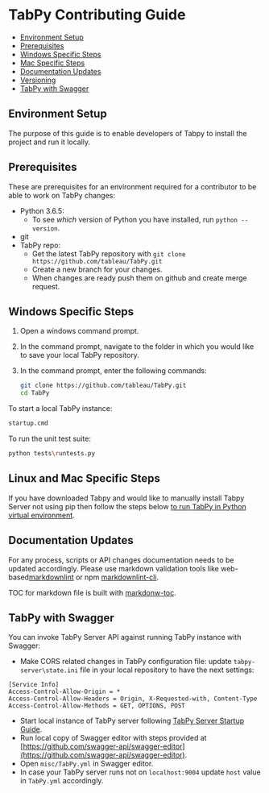 # TabPy Contributing Guide

<!-- toc -->

- [Environment Setup](#environment-setup)
- [Prerequisites](#prerequisites)
- [Windows Specific Steps](#windows-specific-steps)
- [Mac Specific Steps](#mac-specific-steps)
- [Documentation Updates](#documentation-updates)
- [Versioning](#versioning)
- [TabPy with Swagger](#tabpy-with-swagger)

<!-- tocstop -->

## Environment Setup

The purpose of this guide is to enable developers of Tabpy to install the project
and run it locally.

## Prerequisites

These are prerequisites for an environment required for a contributor to
be able to work on TabPy changes:

- Python 3.6.5:
  - To see <em>which</em> version of Python you have installed, run ```python --version```.
- git
- TabPy repo:
  - Get the latest TabPy repository with `git clone https://github.com/tableau/TabPy.git`
  - Create a new branch for your changes.
  - When changes are ready push them on github and create merge request.

## Windows Specific Steps

1. Open a windows command prompt.
2. In the command prompt, navigate to the folder in which you would like to save
   your local TabPy repository.
3. In the command prompt, enter the following commands:

    ```sh
    git clone https://github.com/tableau/TabPy.git
    cd TabPy
    ```

To start a local TabPy instance:

```sh
startup.cmd
```

To run the unit test suite:

```sh
python tests\runtests.py
```

## Linux and Mac Specific Steps

If you have downloaded Tabpy and would like to manually install Tabpy Server
not using pip then follow the steps below [to run TabPy in Python virtual environment](docs/tabpy-virtualenv.md).


## Documentation Updates

For any process, scripts or API changes documentation needs to be updated accordingly.
Please use markdown validation tools like web-based[markdownlint](https://dlaa.me/markdownlint/)
or npm [markdownlint-cli](https://github.com/igorshubovych/markdownlint-cli).

TOC for markdown file is built with [markdonw-toc](https://www.npmjs.com/package/markdown-toc).

## TabPy with Swagger

You can invoke TabPy Server API against running TabPy instance with Swagger:

- Make CORS related changes in TabPy configuration file: update `tabpy-server\state.ini`
  file in your local repository to have the next settings:

```config
[Service Info]
Access-Control-Allow-Origin = *
Access-Control-Allow-Headers = Origin, X-Requested-with, Content-Type
Access-Control-Allow-Methods = GET, OPTIONS, POST
```

- Start local instance of TabPy server following [TabPy Server Startup Guide](docs/server-startup.md).
- Run local copy of Swagger editor with steps provided at 
  [https://github.com/swagger-api/swagger-editor](https://github.com/swagger-api/swagger-editor).
- Open `misc/TabPy.yml` in Swagger editor.
- In case your TabPy server runs not on `localhost:9004` update
  `host` value in `TabPy.yml` accordingly.
